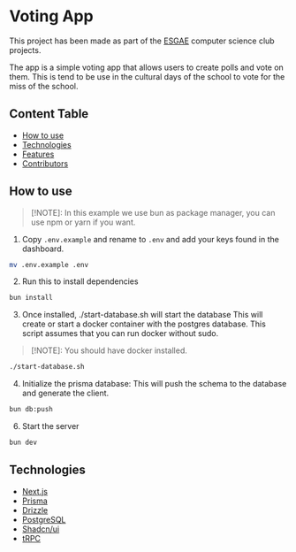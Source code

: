 # Voting App
This project has been made as part of the [ESGAE](https://esgae.org/) computer
science club projects.

The app is a simple voting app that allows users to create polls and vote on them.
This is tend to be use in the cultural days of the school to vote for the
miss of the school.

## Content Table
- [How to use](#how-to-use)
- [Technologies](#technologies)
- [Features](#features)
- [Contributors](#contributing)



## How to use

>[!NOTE]:
> In this example we use bun as package manager, you can use npm or yarn if you want.
1. Copy `.env.example` and rename to `.env` and add your keys found in the dashboard.

```bash
mv .env.example .env
```

2. Run this to install dependencies
```bash
bun install
```

3. Once installed, ./start-database.sh will start the database
This will create or start a docker container with the postgres database.
This script assumes that you can run docker without sudo.
>[!NOTE]:
> You should have docker installed.
```bash
./start-database.sh
```

4. Initialize the prisma database:
This will push the schema to the database and generate the client.
```bash
bun db:push
```

6. Start the server
```bash
bun dev
```

## Technologies
- [Next.js](https://nextjs.org/)
- [Prisma](https://www.prisma.io/)
- [Drizzle](https://orm.drizzle.team)
- [PostgreSQL](https://www.postgresql.org/)
- [Shadcn/ui](https://ui.shadcn.com/)
- [tRPC](https://trpc.io/)
